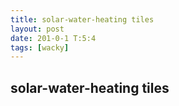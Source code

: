 ```yaml
---
title: solar-water-heating tiles
layout: post
date: 201-0-1 T:5:4
tags: [wacky]
---
```

## solar-water-heating tiles

